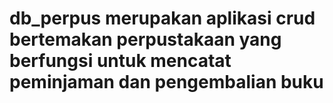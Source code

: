 # db_perpus merupakan aplikasi crud bertemakan perpustakaan yang berfungsi untuk mencatat peminjaman dan pengembalian buku
